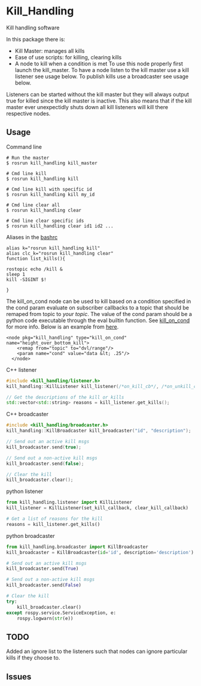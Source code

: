 Kill\_Handling
==============

Kill handling software

In this package there is:
* Kill Master: manages all kills
* Ease of use scripts: for killing, clearing kills
* A node to kill when a condition is met
To use this node properly first launch the kill_master. To have a node listen to the kill master use a kill listener see usage below. To publish kills use a broadcaster see usage below.

Listeners can be started without the kill master but they will always output true for killed since the kill master is inactive. This also means that if the kill master ever unexpectidly shuts down all kill listeners will kill there respective nodes.

## Usage
Command line
```
# Run the master
$ rosrun kill_handling kill_master
    
# Cmd line kill
$ rosrun kill_handling kill

# Cmd line kill with specific id
$ rosrun kill_handling kill my_id

# Cmd line clear all
$ rosrun kill_handling clear

# Cmd line clear specific ids
$ rosrun kill_handling clear id1 id2 ...
```

Aliases in the [bashrc](https://github.com/uf-mil/uf-mil/blob/master/bashrc)
```
alias k="rosrun kill_handling kill"
alias clc_k="rosrun kill_handling clear"
function list_kills(){

rostopic echo /kill &
sleep 1
kill -SIGINT $!

}
```

The kill_on_cond node can be used to kill based on a condition specified in the cond param evaluate on subscriber callbacks to a topic that should be remaped from topic to _your topic_. The value of the cond param should be a python code executable through the eval builtin function. See [kill_on_cond](https://github.com/uf-mil/software-common/blob/master/kill_handling/scripts/kill_on_cond) for more info. Below is an example from [here](https://github.com/uf-mil/SubjuGator/blob/master/sub_launch/launch/common.xml).
```
<node pkg="kill_handling" type="kill_on_cond" name="height_over_bottom_kill">
    <remap from="topic" to="dvl/range"/>
    <param name="cond" value="data &lt; .25"/>
  </node>
```

C++ listener
```Cpp
#include <kill_handling/listener.h>
kill_handling::KillListener kill_listener(/*on_kill_cb*/, /*on_unkill_cb*/);

// Get the descriptions of the kill or kills
std::vector<std::string> reasons = kill_listener.get_kills();
```

C++ broadcaster
```Cpp
#include <kill_handling/broadcaster.h>
kill_handling::KillBroadcaster kill_broadcaster("id", "description");

// Send out an active kill msgs
kill_broadcaster.send(true);

// Send out a non-active kill msgs
kill_broadcaster.send(false);

// Clear the kill 
kill_broadcaster.clear();
```

python listener
```python
from kill_handling.listener import KillListener
kill_listener = KillListener(set_kill_callback, clear_kill_callback)

# Get a list of reasons for the kill
reasons = kill_listener.get_kills()
```

python broadcaster
```python
from kill_handling.broadcaster import KillBroadcaster
kill_broadcaster = KillBroadcaster(id='id', description='description')

# Send out an active kill msgs
kill_broadcaster.send(True)

# Send out a non-active kill msgs
kill_broadcaster.send(False)

# Clear the kill 
try:
    kill_broadcaster.clear()
except rospy.service.ServiceException, e:
    rospy.logwarn(str(e))
```

## TODO
Added an ignore list to the listeners such that nodes can ignore particular kills if they choose to.

## Issues
